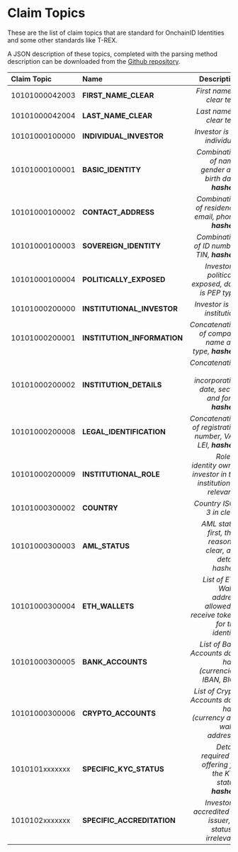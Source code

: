 # Claim Topics

These are the list of claim topics that are standard for OnchainID Identities and some other standards like T-REX.

A JSON description of these topics, completed with the parsing method description can be downloaded from the [Github repository](https://github.com/onchain-id/documentation/blob/master/docs/developers/constants/claim_topics.json).

| Claim Topic     | Name                          | Description                                                                                 | Scheme                            | Data                                                   |
| :------------- | :---------------------------- | ------------------------------------------------------------------------------------------: | --------------------------------: | -----------------------------------------------------: |
| 10101000042003 | **FIRST_NAME_CLEAR**          | _First name in clear text._                                                                 | [URL_ENCODED](claim-schemes.md)   | `firstName=VALUE`                                      |
| 10101000042004 | **LAST_NAME_CLEAR**           | _Last name in clear text._                                                                  | [URL_ENCODED](claim-schemes.md)   | `lastName=VALUE`                                       |
| 10101000100000 | **INDIVIDUAL_INVESTOR**       | _Investor is an individual._                                                                | [EMPTY](claim-schemes.md)         | `true`                                                 |
| 10101000100001 | **BASIC_IDENTITY**            | _Combination of name, gender and birth date, **hashed**._                                   | [STRING](claim-schemes.md)        | `0x0999ddefa34bc...`                                   |
| 10101000100002 | **CONTACT_ADDRESS**           | _Combination of residence, email, phone, **hashed**._                                       | [STRING](claim-schemes.md)        | `0x0999ddefa34bc...`                                   |
| 10101000100003 | **SOVEREIGN_IDENTITY**        | _Combination of ID number, TIN, **hashed**._                                                | [STRING](claim-schemes.md)        | `0x0999ddefa34bc...`                                   |
| 10101000100004 | **POLITICALLY_EXPOSED**       | _Investor is politically exposed, data is PEP type._                                        | [STRING](claim-schemes.md)        | `elected`                                              |
| 10101000200000 | **INSTITUTIONAL_INVESTOR**    | _Investor is an institution._                                                               | [EMPTY](claim-schemes.md)         |                                                        |
| 10101000200001 | **INSTITUTION_INFORMATION**   | _Concatenation of company name and type, **hashed**._                                       | [STRING](claim-schemes.md)        | `0x0999ddefa34bc...`                                   |
| 10101000200002 | **INSTITUTION_DETAILS**       | _Concatenation of incorporation date, sector and form, **hashed**._                         | [STRING](claim-schemes.md)        | `0x0999ddefa34bc...`                                   |
| 10101000200008 | **LEGAL_IDENTIFICATION**      | _Concatenation of registration number, VAT, LEI, **hashed**._                               | [STRING](claim-schemes.md)        | `0x0999ddefa34bc...`                                   |
| 10101000200009 | **INSTITUTIONAL_ROLE**        | _Role of identity owner investor in the institution (if relevant)._                         | [STRING](claim-schemes.md)        | `Some role`                                            |
| 10101000300002 | **COUNTRY**                   | _Country ISO-3 in clear._                                                                   | [STRING](claim-schemes.md)        | `FRA`                                                  |
| 10101000300003 | **AML_STATUS**                | _AML status first, then reason in clear, and details hashed._                               | [URL_ENCODED](claim-schemes.md)   | `status=0&reason=Description&hash=0x0999ddefa...34bc`  |
| 10101000300004 | **ETH_WALLETS**               | _List of ETH Wallet address allowed to receive tokens for this identity._                   | [ARRAY<STRING>](claim-schemes.md) | `0x0999ddefa34bc,0x0999ddefa34bc,0x0999ddefa34bc`      |
| 10101000300005 | **BANK_ACCOUNTS**             | _List of Bank Accounts data hash (currencies, IBAN, BIC)._                                  | [KEY_PAIRS](claim-schemes.md)     | `accountA=0x0999ddefa34bc;accountB=0x0999ddefa34bc`    |
| 10101000300006 | **CRYPTO_ACCOUNTS**           | _List of Crypto Accounts data hash (currency and wallet address)._                          | [KEY_PAIRS](claim-schemes.md)     | `accountA=0x0999ddefa34bc;accountB=0x0999ddefa34bc`    |
| 1010101xxxxxxx | **SPECIFIC_KYC_STATUS**       | _Details required by offering for the KYC status, **hashed**._                              | [STRING](claim-schemes.md)        | `0x0999ddefa34bc...`                                   |
| 1010102xxxxxxx | **SPECIFIC_ACCREDITATION**    | _Investor is accredited by issuer, or status is irrelevant._                                | [INTEGER](claim-schemes.md)       | `1` for accredited, `2` for irrelevant.                |
